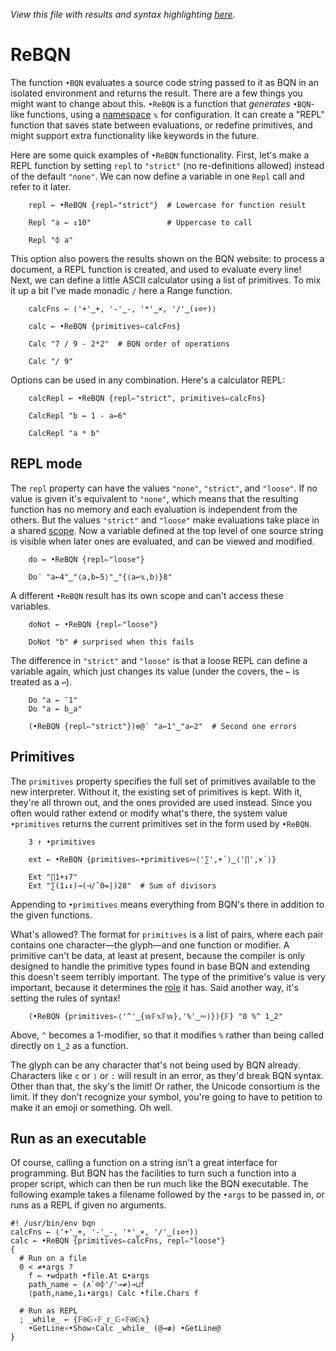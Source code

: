 *View this file with results and syntax highlighting [here](https://mlochbaum.github.io/BQN/doc/rebqn.html).*

# ReBQN

The function `•BQN` evaluates a source code string passed to it as BQN in an isolated environment and returns the result. There are a few things you might want to change about this. `•ReBQN` is a function that *generates* `•BQN`-like functions, using a [namespace](namespace.md) `𝕩` for configuration. It can create a "REPL" function that saves state between evaluations, or redefine primitives, and might support extra functionality like keywords in the future.

Here are some quick examples of `•ReBQN` functionality. First, let's make a REPL function by setting `repl` to `"strict"` (no re-definitions allowed) instead of the default `"none"`. We can now define a variable in one `Repl` call and refer to it later.

        repl ← •ReBQN {repl⇐"strict"}  # Lowercase for function result

        Repl "a ← ↕10"                 # Uppercase to call

        Repl "⌽ a"

This option also powers the results shown on the BQN website: to process a document, a REPL function is created, and used to evaluate every line! Next, we can define a little ASCII calculator using a list of primitives. To mix it up a bit I've made monadic `/` here a Range function.

        calcFns ← ⟨'+'‿+, '-'‿-, '*'‿×, '/'‿(↕⊘÷)⟩

        calc ← •ReBQN {primitives⇐calcFns}

        Calc "7 / 9 - 2*2"  # BQN order of operations

        Calc "/ 9"

Options can be used in any combination. Here's a calculator REPL:

        calcRepl ← •ReBQN {repl⇐"strict", primitives⇐calcFns}

        CalcRepl "b ← 1 - a←6"

        CalcRepl "a * b"

## REPL mode

The `repl` property can have the values `"none"`, `"strict"`, and `"loose"`. If no value is given it's equivalent to `"none"`, which means that the resulting function has no memory and each evaluation is independent from the others. But the values `"strict"` and `"loose"` make evaluations take place in a shared [scope](lexical.md). Now a variable defined at the top level of one source string is visible when later ones are evaluated, and can be viewed and modified.

        do ← •ReBQN {repl⇐"loose"}

        Do¨ "a←4"‿"⟨a,b←5⟩"‿"{⟨a↩𝕩,b⟩}8"

A different `•ReBQN` result has its own scope and can't access these variables.

        doNot ← •ReBQN {repl⇐"loose"}

        DoNot "b" # surprised when this fails

The difference in `"strict"` and `"loose"` is that a loose REPL can define a variable again, which just changes its value (under the covers, the `←` is treated as a `↩`).

        Do "a ← ¯1"
        Do "a ← b‿a"

        (•ReBQN {repl⇐"strict"})⎊@¨ "a←1"‿"a←2"  # Second one errors

## Primitives

The `primitives` property specifies the full set of primitives available to the new interpreter. Without it, the existing set of primitives is kept. With it, they're all thrown out, and the ones provided are used instead. Since you often would rather extend or modify what's there, the system value `•primitives` returns the current primitives set in the form used by `•ReBQN`.

        3 ↑ •primitives

        ext ← •ReBQN {primitives⇐•primitives∾⟨'∑',+´⟩‿⟨'∏',×´⟩}

        Ext "∏1+↕7"
        Ext "∑(1↓↕)⊸(⊣/˜0=|)28"  # Sum of divisors

Appending to `•primitives` means everything from BQN's there in addition to the given functions.

What's allowed? The format for `primitives` is a list of pairs, where each pair contains one character—the glyph—and one function or modifier. A primitive can't be data, at least at present, because the compiler is only designed to handle the primitive types found in base BQN and extending this doesn't seem terribly important. The type of the primitive's value is very important, because it determines the [role](expression.md#syntactic-role) it has. Said another way, it's setting the rules of syntax!

        (•ReBQN {primitives⇐⟨'^'‿{𝕨𝔽𝕩𝔽𝕨},'%'‿∾⟩}){𝔽} "0 %^ 1‿2"

Above, `^` becomes a 1-modifier, so that it modifies `%` rather than being called directly on `1‿2` as a function.

The glyph can be any character that's not being used by BQN already. Characters like `c` or `⟩` or `:` will result in an error, as they'd break BQN syntax. Other than that, the sky's the limit! Or rather, the Unicode consortium is the limit. If they don't recognize your symbol, you're going to have to petition to make it an emoji or something. Oh well.

## Run as an executable

Of course, calling a function on a string isn't a great interface for programming. But BQN has the facilities to turn such a function into a proper script, which can then be run much like the BQN executable. The following example takes a filename followed by the `•args` to be passed in, or runs as a REPL if given no arguments.

    #! /usr/bin/env bqn
    calcFns ← ⟨'+'‿+, '-'‿-, '*'‿×, '/'‿(↕⊘÷)⟩
    calc ← •ReBQN {primitives⇐calcFns, repl⇐"loose"}
    {
      # Run on a file
      0 < ≠•args ?
        f ← •wdpath •file.At ⊑•args
        path‿name ← (∧`⌾⌽'/'⊸≠)⊸⊔f
        ⟨path,name,1↓•args⟩ Calc •file.Chars f

      # Run as REPL
      ; _while_ ← {𝔽⍟𝔾∘𝔽_𝕣_𝔾∘𝔽⍟𝔾𝕩}
        •GetLine∘•Show∘Calc _while_ (@⊸≢) •GetLine@
    }
